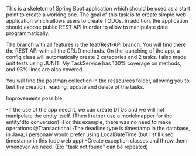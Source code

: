 This is a skeleton of Spring Boot application which should be used as a start point to create a working one.
The goal of this task is to create simple web application which allows users to create TODOs. In addition, the application should expose public REST API in order to allow to manipulate data programmatically.

The branch with all features is the feat/Rest-API branch. You will find there the REST API with all the CRUD methods. 
On the launching of the app, a config class will automatically create 2 categories and 2 tasks.
I also made unit tests using JUNIT. My TaskService has 100% coverage on methods, and 93% lines are also covered.

You will find the postman collection in the ressources folder, allowing you to test the creation, reading, update and delete of the tasks.

Improvements possible:

-If the use of the app need it, we can create DTOs and we will not manipulate the entity itself. (Then I rather use a modelmapper for the entity/dto conversion)
-For this example, there was no need to make operations @Transactional 
-The deadline type is timestamp in the database, in Java, i personaly would prefer using LocalDateTime (but I still used timestamp in this todo web app)
-Create exception classes and throw them whenever we need. (Ex: "task not found" can be repeated)
